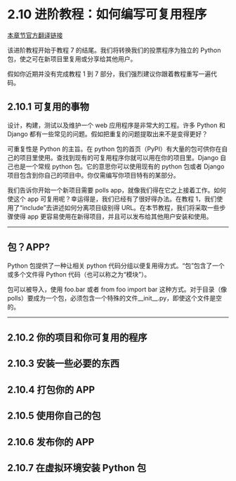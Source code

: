 # 2.10 进阶教程：如何编写可复用程序

[本章节官方翻译链接](https://docs.djangoproject.com/zh-hans/3.1/intro/reusable-apps/)

该进阶教程开始于教程 7 的结尾。我们将转换我们的投票程序为独立的 Python 包，使之可在新项目里复用或分享给其他用户。

假如你近期并没有完成教程 1 到 7 部分，我们强烈建议你跟着教程重写一遍代码。

## 2.10.1 可复用的事物

设计，构建，测试以及维护一个 web 应用程序是非常大的工程。许多 Python 和 Django 都有一些常见的问题。假如把重复的问题提取出来不是变得更好？

可重复性是 Python 的主旨。在 python 包的首页（PyPI）有大量的包可供你在自己的项目里使用。查找到现有的可复用程序你就可以用在你的项目里。Django 自己也是一个常规 python 包。它的意思你可以使用现有的 python 包或者 Django 项目包含到你自己的项目中。你仅需编写你项目特有的某部分。

我们告诉你开始一个新项目需要 polls app，就像我们得在它之上接着工作。如何使这个 app 可复用呢？幸运得是，我们已经有了很好得办法。在教程 1，我们使用了“include”去讲述如何分离项目级别得 URL。在本节教程，我们将采取一些步骤使得 app 更容易使用在新得项目，并且可以发布给其他用户安装和使用。

---

## **包？APP?**

Python 包提供了一种让相关 python 代码分组以便复用得方式。“包”包含了一个或多个文件得 Python 代码（也可以称之为“模块”）。

包可以被导入，使用 foo.bar 或者 from foo import bar 这种方式。对于目录（像 polls）要成为一个包，必须包含一个特殊的文件\_\_init\_\_.py，即使这个文件是空的。

---

## 2.10.2 你的项目和你可复用的程序

## 2.10.3 安装一些必要的东西

## 2.10.4 打包你的 APP

## 2.10.5 使用你自己的包

## 2.10.6 发布你的 APP

## 2.10.7 在虚拟环境安装 Python 包

